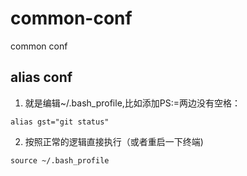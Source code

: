 # common-conf
common conf

## alias conf
1. 就是编辑~/.bash_profile,比如添加PS:=两边没有空格：
```
alias gst="git status"
```

2. 按照正常的逻辑直接执行（或者重启一下终端) 
```
source ~/.bash_profile
```
